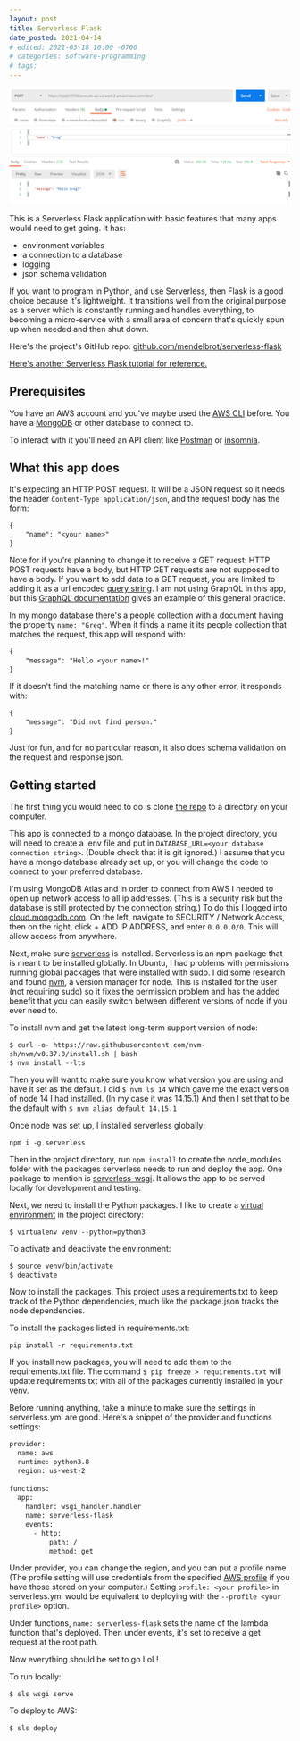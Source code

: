```yaml
---
layout: post
title: Serverless Flask
date_posted: 2021-04-14
# edited: 2021-03-18 10:00 -0700
# categories: software-programming
# tags: 
---
```


![api client screenshot](/assets/images/demo-screenshots/2021-04-14-serverless-flask-api-client.png)

This is a Serverless Flask application with basic features that many apps would need to get going. It has:

* environment variables
* a connection to a database
* logging
* json schema validation

If you want to program in Python, and use Serverless, then Flask is a good choice because it's lightweight.  It transitions well from the original purpose as a server which is constantly running and handles everything, to becoming a micro-service with a small area of concern that's quickly spun up when needed and then shut down.  

Here's the project's GitHub repo: [github.com/mendelbrot/serverless-flask](https://github.com/mendelbrot/serverless-flask)

[Here's another Serverless Flask tutorial for reference.](https://www.serverless.com/blog/flask-python-rest-api-serverless-lambda-dynamodb)

## Prerequisites

You have an AWS account and you've maybe used the [AWS CLI](https://aws.amazon.com/cli/) before.  You have a [MongoDB](https://www.mongodb.com/) or other database to connect to.

To interact with it you'll need an API client like [Postman](https://www.postman.com/downloads/) or [insomnia](https://insomnia.rest/download).

## What this app does

It's expecting an HTTP POST request.  It will be a JSON request so it needs the header `Content-Type application/json`, and the request body has the form:

```
{
    "name": "<your name>"
}
```

Note for if you're planning to change it to receive a GET request: HTTP POST requests have a body, but HTTP GET requests are not supposed to have a body.  If you want to add data to a GET request, you are limited to adding it as a url encoded [query string](https://en.wikipedia.org/wiki/Query_string).  I am not using GraphQL in this app, but this [GraphQL documentation](https://graphql.org/learn/serving-over-http/#get-request) gives an example of this general practice.

In my mongo database there's a people collection with a document having the property `name: "Greg"`.  When it finds a name it its people collection that matches the request, this app will respond with:

```
{
    "message": "Hello <your name>!"
}
```

If it doesn't find the matching name or there is any other error, it responds with:

```
{
    "message": "Did not find person."
}
```

Just for fun, and for no particular reason, it also does schema validation on the request and response json.

## Getting started

The first thing you would need to do is clone [the repo](https://github.com/mendelbrot/serverless-flask) to a directory on your computer.

This app is connected to a mongo database.  In the project directory, you will need to create a .env file and put in `DATABASE_URL=<your database connection string>`.  (Double check that it is git ignored.) I assume that you have a mongo database already set up, or you will change the code to connect to your preferred database. 

I'm using MongoDB Atlas and in order to connect from AWS I needed to open up network access to all ip addresses.  (This is a security risk but the database is still protected by the connection string.)  To do this I logged into [cloud.mongodb.com](https://cloud.mongodb.com/).  On the left, navigate to SECURITY / Network Access, then on the right, click + ADD IP ADDRESS, and enter `0.0.0.0/0`.  This will allow access from anywhere.

Next, make sure [serverless](https://www.npmjs.com/package/serverless) is installed.  Serverless is an npm package that is meant to be installed globally.  In Ubuntu, I had problems with permissions running global packages that were installed with sudo.  I did some research and found [nvm](https://github.com/nvm-sh/nvm), a version manager for node.  This is installed for the user (not requiring sudo) so it fixes the permission problem and has the added benefit that you can easily switch between different versions of node if you ever need to.

To install nvm and get the latest long-term support version of node:

```
$ curl -o- https://raw.githubusercontent.com/nvm-sh/nvm/v0.37.0/install.sh | bash
$ nvm install --lts
```

Then you will want to make sure you know what version you are using and have it set as the default.  I did `$ nvm ls 14` which gave me the exact version of node 14 I had installed.  (In my case it was 14.15.1)  And then I set that to be the default with `$ nvm alias default 14.15.1`

Once node was set up, I installed serverless globally:

```
npm i -g serverless
```

Then in the project directory, run `npm install` to create the node_modules folder with the packages serverless needs to run and deploy the app.  One package to mention is [serverless-wsgi](https://www.npmjs.com/package/serverless-wsgi).   It allows the app to be served locally for development and testing.

Next, we need to install the Python packages.  I like to create a [virtual environment](https://pypi.org/project/virtualenv/) in the project directory:

```
$ virtualenv venv --python=python3
```

To activate and deactivate the environment:

```
$ source venv/bin/activate
$ deactivate
```

Now to install the packages.  This project uses a requirements.txt to keep track of the Python dependencies, much like the package.json tracks the node dependencies.

To install the packages listed in requirements.txt: 

```
pip install -r requirements.txt
```

If you install new packages, you will need to add them to the requirements.txt file.  The command `$ pip freeze > requirements.txt` will update requirements.txt with all of the packages currently installed in your venv. 

Before running anything, take a minute to make sure the settings in serverless.yml are good.  Here's a snippet of the provider and functions settings:

```
provider:
  name: aws
  runtime: python3.8
  region: us-west-2

functions:
  app:
    handler: wsgi_handler.handler
    name: serverless-flask
    events:
      - http: 
          path: /
          method: get
```

Under provider, you can change the region, and you can put a profile name.  (The profile setting will use credentials from the specified [AWS profile](https://docs.aws.amazon.com/cli/latest/userguide/cli-configure-profiles.html) if you have those stored on your computer.)  Setting `profile: <your profile>` in serverless.yml would be equivalent to deploying with the `--profile <your profile>` option.

Under functions, `name: serverless-flask` sets the name of the lambda function that's deployed.  Then under events, it's set to receive a get request at the root path. 

Now everything should be set to go LoL!

To run locally:

```
$ sls wsgi serve
```

To deploy to AWS:

```
$ sls deploy
```
